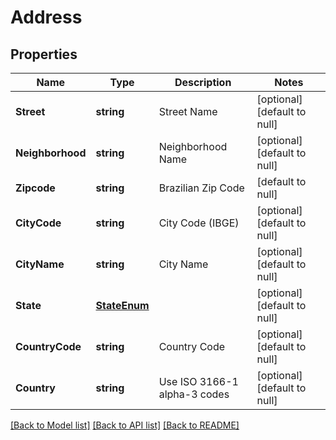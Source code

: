# Address

## Properties
Name | Type | Description | Notes
------------ | ------------- | ------------- | -------------
**Street** | **string** | Street Name | [optional] [default to null]
**Neighborhood** | **string** | Neighborhood Name | [optional] [default to null]
**Zipcode** | **string** | Brazilian Zip Code | [default to null]
**CityCode** | **string** | City Code (IBGE) | [optional] [default to null]
**CityName** | **string** | City Name | [optional] [default to null]
**State** | [**StateEnum**](StateEnum.md) |  | [optional] [default to null]
**CountryCode** | **string** | Country Code | [optional] [default to null]
**Country** | **string** | Use ISO 3166-1 alpha-3 codes | [optional] [default to null]

[[Back to Model list]](../README.md#documentation-for-models) [[Back to API list]](../README.md#documentation-for-api-endpoints) [[Back to README]](../README.md)


